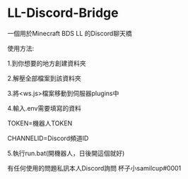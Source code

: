 # LL-Discord-Bridge
一個用於Minecraft BDS LL 的Discord聊天橋


使用方法:

1.到你想要的地方創建資料夾

2.解壓全部檔案到該資料夾

3.將<ws.js>檔案移動到伺服器plugins中

4.輸入.env需要填寫的資料

TOKEN=機器人TOKEN

CHANNELID=Discord頻道ID

5.執行run.bat(開機器人，日後開這個就好)




有任何使用的問題私訊本人Discord詢問 杯子小samilcup#0001
